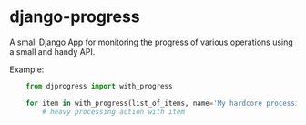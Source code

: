 django-progress
===============

A small Django App for monitoring the progress of various operations using a small and handy API.

Example:
```python
    from djprogress import with_progress
    
    for item in with_progress(list_of_items, name='My hardcore processing action'):
        # heavy processing action with item
```


